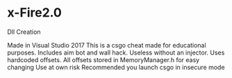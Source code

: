 # x-Fire2.0
Dll Creation

Made in Visual Studio 2017
This is a csgo cheat made for educational purposes.
Includes aim bot and wall hack.
Useless without an injector.
Uses hardcoded offsets. All offsets stored in MemoryManager.h for easy changing
Use at own risk
Recommended you launch csgo in insecure mode







